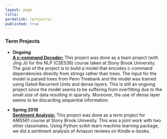 ```yaml
---
layout: page
title: 
permalink: /projects/
published: true
---
```


### Term Projects

- **Ongoing** <br />
**[A c-command Decoder:](https://github.com/nazilashafiei/NLP-Project)** This project was done as a team project (with Jing Ji) for the NLP (CSE538) course taken at Stony Brook University. The goal of the project is to build a model
that encodes c-command dependencies directly from strings rather than trees. The input for the model is parsed trees from Penn Treebank and the model was trained using Gated Recurrent Units and dense layers.
This is still an ongoing project since the model seems to be suffering from overfitting due to the small size of data resulting in sparsity. Moreover, 
the use of dense layer seems to be discarding sequential information.


- **Spring 2019**	<br />
**[Sentiment Analysis:](https://github.com/nazilashafiei/Sentiment-Analysis)**
This project was done as a term project for AMS561 course at Stony Brook Univesity. This was a joint work with two other classmates. 
Using Python scikit-learn machine learning package, we did a sentiment analysis of Amazon reviews on Kindle e-books. 
